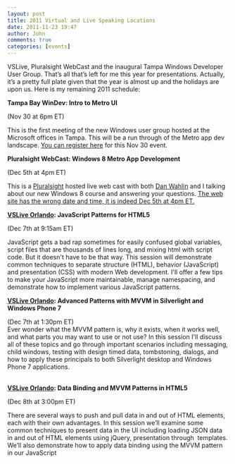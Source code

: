 ```yaml
---
layout: post
title: 2011 Virtual and Live Speaking Locations
date: 2011-11-23 19:47
author: John
comments: true
categories: [events]
---
```

<p>VSLive, Pluralsight WebCast and the inaugural Tampa Windows Developer User Group. That’s all that’s left for me this year for presentations. Actually, it’s a pretty full plate given that the year is almost up and the holidays are upon us. Here is my remaining 2011 schedule:</p> <p><strong>Tampa Bay WinDev: Intro to Metro UI</strong> </p> <p>(Nov 30 at 6pm ET)</p> <p>This is the first meeting of the new Windows user group hosted at the Microsoft offices in Tampa. This will be a run through of the Metro app dev landscape. <a href="http://tbwindev11.eventbrite.com/">You can register here</a> for this Nov 30 event.</p> <p><strong>Pluralsight WebCast: Windows 8 Metro App Development </strong></p> <p>(Dec 5th at 4pm ET)</p> <p>This is a <a href="http://www.pluralsight-training.net/">Pluralsight</a> hosted live web cast with both <a href="http://weblogs.asp.net/dwahlin/">Dan Wahlin</a> and I talking about our new Windows 8 course and answering your questions. <a href="http://www.pluralsight-training.net/microsoft/Webcasts">The web site has the wrong date and time, it is indeed Dec 5th at 4pm ET.</a></p> <p><strong><a href="http://vslive.com/events/orlando-2011/tracks/track-list.aspx">VSLive Orlando</a>: JavaScript Patterns for HTML5 </strong></p> <p>(Dec 7th at 9:15am ET)</p> <p>JavaScript gets a bad rap sometimes for easily confused global variables, script files that are thousands of lines long, and mixing html with script code. But it doesn't have to be that way. This session will demonstrate common techniques to separate structure (HTML), behavior (JavaScript) and presentation (CSS) with modern Web development. I'll offer a few tips to make your JavaScript more maintainable, manage namespacing, and demonstrate how to implement various JavaScript patterns.</p> <p><strong><a href="http://vslive.com/events/orlando-2011/tracks/track-list.aspx">VSLive Orlando</a>: </strong><strong>Advanced Patterns with MVVM in Silverlight and Windows Phone 7 </strong></p> <p>(Dec 7th at 1:30pm ET)<br>Ever wonder what the MVVM pattern is, why it exists, when it works well, and what parts you may want to use or not use? In this session I'll discuss all of these topics and go through important scenarios including messaging, child windows, testing with design timed data, tombstoning, dialogs, and how to apply these principals to both Silverlight desktop and Windows Phone 7 applications.<br><br></p> <p><strong><a href="http://vslive.com/events/orlando-2011/tracks/track-list.aspx">VSLive Orlando</a>: </strong><strong>Data Binding and MVVM Patterns in HTML5</strong></p> <p>(Dec 8th at 3:00pm ET)<br></p> <p>There are several ways to push and pull data in and out of HTML elements, each with their own advantages. In this session we’ll examine some common techniques to present data in the UI including loading JSON data in and out of HTML elements using jQuery, presentation through&nbsp; templates. We’ll also demonstrate how to apply data binding using the MVVM pattern in our JavaScript </p>

